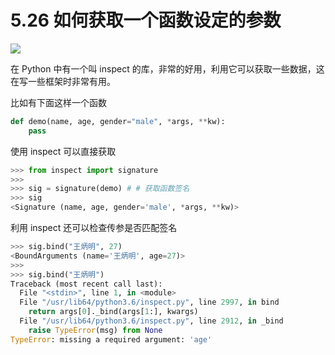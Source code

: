 # 5.26 如何获取一个函数设定的参数

![](http://image.iswbm.com/20200804124133.png)

在 Python 中有一个叫 inspect 的库，非常的好用，利用它可以获取一些数据，这在写一些框架时非常有用。

比如有下面这样一个函数

```python
def demo(name, age, gender="male", *args, **kw):
    pass
```

使用 inspect 可以直接获取 

```python
>>> from inspect import signature
>>> 
>>> sig = signature(demo) # # 获取函数签名
>>> sig
<Signature (name, age, gender='male', *args, **kw)>
```

利用 inspect 还可以检查传参是否匹配签名

```python
>>> sig.bind("王炳明", 27)
<BoundArguments (name='王炳明', age=27)>
>>> 
>>> sig.bind("王炳明")
Traceback (most recent call last):
  File "<stdin>", line 1, in <module>
  File "/usr/lib64/python3.6/inspect.py", line 2997, in bind
    return args[0]._bind(args[1:], kwargs)
  File "/usr/lib64/python3.6/inspect.py", line 2912, in _bind
    raise TypeError(msg) from None
TypeError: missing a required argument: 'age'
```

